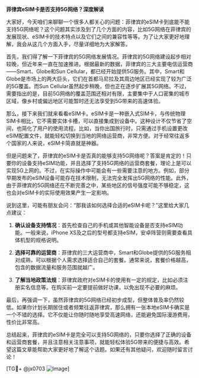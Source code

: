 **菲律宾eSIM卡是否支持5G网络？深度解读**

大家好，今天咱们来聊聊一个很多人都关心的问题：菲律宾的eSIM卡到底能不能支持5G网络呢？这个问题其实涉及到了几个方面的内容，比如5G网络在菲律宾的发展现状、eSIM卡的技术特点以及它们之间的兼容性等等。为了让大家更好地理解，我会从这几个方面入手，尽量详细地为大家解答。

首先，我们得了解一下菲律宾的5G网络发展情况。菲律宾的5G网络建设起步相对较晚，但近年来一直在加速推进。根据最新的数据，菲律宾的三大主要电信运营商——Smart、Globe和Sun Cellular，都已经开始提供5G服务。其中，Smart和Globe是市场上的两大巨头，它们在首都马尼拉及其周边地区已经实现了较为广泛的5G覆盖。而Sun Cellular虽然起步稍晚，但也正在逐步扩展其5G网络。不过，需要指出的是，目前5G网络的覆盖范围还相对有限，主要集中于人口密集的城市区域，像乡村或偏远地区可能暂时还无法享受到5G带来的高速体验。

那么，接下来我们就来看看eSIM卡。eSIM卡是一种嵌入式SIM卡，与传统物理SIM卡相比，它不需要实体卡槽，可以直接集成到设备中。这种设计不仅节省了空间，也简化了用户的使用流程。比如，当你出国旅行时，只需通过手机设置更改eSIM配置文件，就能轻松切换到当地的网络运营商，非常方便。对于经常往返多个国家的人来说，eSIM卡简直就是神器。

但是问题来了，菲律宾的eSIM卡是否真的能够支持5G网络呢？答案是肯定的！只要你的设备支持eSIM功能，并且选择了支持5G网络的运营商套餐，理论上是可以实现5G上网的。不过，在实际操作中可能会有一些需要注意的地方。例如，部分早期发布的eSIM设备可能存在技术限制，无法完全发挥出5G网络的性能。此外，由于菲律宾的5G网络还在不断完善之中，某些地区的信号强度可能不够稳定，这也会对eSIM卡的实际使用效果产生一定影响。

说到这里，可能有朋友会问：“那我该如何选择合适的eSIM卡呢？”这里给大家几点建议：

1. **确认设备支持情况**：首先检查自己的手机或其他智能设备是否支持eSIM功能。一般来说，iPhone XS及之后的型号都支持eSIM，安卓阵营则需要查看具体机型的规格说明。

2. **选择可靠的运营商**：菲律宾的三大运营商中，Smart和Globe提供的5G服务相对成熟，可以根据个人需求选择适合自己的套餐。通常来说，套餐价格越高，包含的数据流量和服务范围就越广。

3. **了解当地政策法规**：菲律宾政府对eSIM卡的使用有一定的规定，比如必须注册实名信息等。在购买前一定要提前做好功课，以免出现不必要的麻烦。

最后，再强调一下，虽然菲律宾的5G网络已经初步成型，但整体普及率仍然较低。如果你计划长期居住或者频繁往返菲律宾，那么拥有一张本地eSIM卡确实是一个不错的选择。它不仅能让你随时随地享受高速网络，还能避免国际漫游费用，性价比非常高。

总结起来，菲律宾的eSIM卡是完全可以支持5G网络的，只要你选择了正确的设备和运营商套餐，并且注意相关注意事项，就能轻松体验5G带来的便捷与高效。希望这篇文章能帮助大家更好地了解这个话题。如果还有其他疑问，欢迎随时留言讨论！

[TG💪+ @jx0703 ![Image](https://github.com/user-attachments/assets/dbca1d08-cadb-493c-b0ec-ad6f7a83f270)]